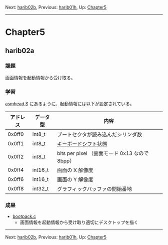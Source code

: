 Next: [harib02b](harib02b.md), Previous: [harib01h](harib01h.md), Up: [Chapter5](chapter5.md)

----

# Chapter5

## harib02a

### 課題

画面情報を起動情報から受け取る。

### 学習

[asmhead.S](/asmhead.S) にあるように、起動情報には以下が設定されている。

アドレス | データ型 | 内容
-------- | -------- | ----
0x0ff0 | int8_t | ブートセクタが読み込んだシリンダ数
0x0ff1 | int8_t | [キーボードシフト状態](harib00h.md#%E3%82%B7%E3%83%95%E3%83%88%E7%8A%B6%E6%85%8B)
0x0ff2 | int8_t | bits per pixel （画面モード 0x13 なので 8bpp）
0x0ff4 | int16_t | 画面の X 解像度
0x0ff6 | int16_t | 画面の Y 解像度
0x0ff8 | int32_t | グラフィックバッファの開始番地

### 成果

- [bootpack.c](/bootpack.c)
    - 画面情報を起動情報から受け取り適切にデスクトップを描く

----

Next: [harib02b](harib02b.md), Previous: [harib01h](harib01h.md), Up: [Chapter5](chapter5.md)
